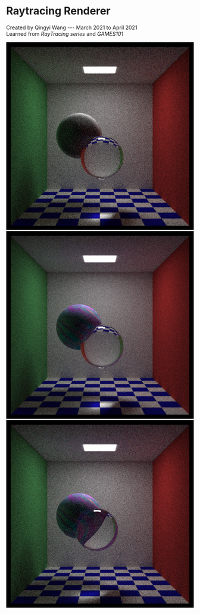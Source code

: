 # Raytracing Renderer

Created by Qingyi Wang   --- March 2021 to April 2021  
Learned from *RayTracing series*  and *GAMES101*

![](https://raw.githubusercontent.com/qingqing5r44/Raytracing-Renderer/master/result/binary.png)
![](https://raw.githubusercontent.com/qingqing5r44/Raytracing-Renderer/master/result/binary_1.png)
![](https://raw.githubusercontent.com/qingqing5r44/Raytracing-Renderer/master/result/binary_2.png)